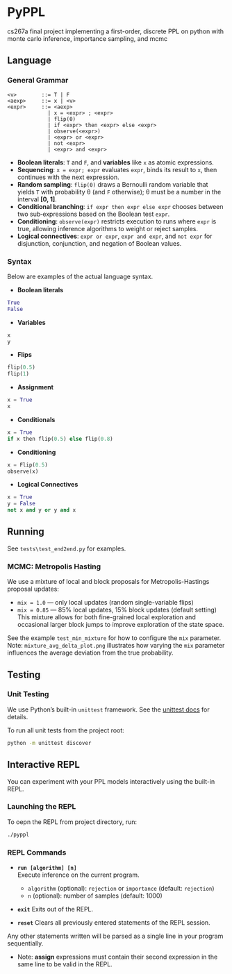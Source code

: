# PyPPL
cs267a final project implementing a first-order, discrete PPL on python with monte carlo inference, importance sampling, and mcmc

## Language 
### General Grammar
```bnf
<v>        ::= T | F
<aexp>     ::= x | <v>
<expr>     ::= <aexp>
             | x = <expr> ; <expr>
             | flip(θ)
             | if <expr> then <expr> else <expr>
             | observe(<expr>)
             | <expr> or <expr>
             | not <expr>
             | <expr> and <expr>
```
- **Boolean literals**: `T` and `F`, and **variables** like `x` as atomic expressions.  
- **Sequencing**: `x = expr; expr` evaluates `expr`, binds its result to `x`, then continues with the next expression.  
- **Random sampling**: `flip(θ)` draws a Bernoulli random variable that yields `T` with probability θ (and `F` otherwise); θ must be a number in the interval **[0, 1]**.  
- **Conditional branching**: `if expr then expr else expr` chooses between two sub‐expressions based on the Boolean test `expr`.  
- **Conditioning**: `observe(expr)` restricts execution to runs where `expr` is true, allowing inference algorithms to weight or reject samples.  
- **Logical connectives**: `expr or expr`, `expr and expr`, and `not expr` for disjunction, conjunction, and negation of Boolean values.  

### Syntax
Below are examples of the actual language syntax.
- **Boolean literals**  
 ```python 
True 
False
 ```

- **Variables** 
```python 
x 
y 
```

- **Flips** 
```python
flip(0.5)
flip(1)
```

- **Assignment** 
```python 
x = True 
x
```

- **Conditionals** 
```python
x = True 
if x then flip(0.5) else flip(0.8)
```

- **Conditioning** 
```python
x = Flip(0.5)
observe(x)
```

- **Logical Connectives** 
```python 
x = True
y = False
not x and y or y and x
```

## Running
See ```tests\test_end2end.py``` for examples.

### MCMC: Metropolis Hasting
We use a mixture of local and block proposals for Metropolis-Hastings proposal updates:
- `mix = 1.0` — only local updates (random single-variable flips)
- `mix = 0.85` — 85% local updates, 15% block updates (default setting)
This mixture allows for both fine-grained local exploration and occasional larger block jumps to improve exploration of the state space.

See the example `test_min_mixture` for how to configure the `mix` parameter.
Note: `mixture_avg_delta_plot.png` illustrates how varying the `mix` parameter influences the average deviation from the true probability.

## Testing 

### Unit Testing 
We use Python’s built-in `unittest` framework. See the [unittest docs](https://docs.python.org/3/library/unittest.html) for details.

To run all unit tests from the project root:

```bash
python -m unittest discover
```

## Interactive REPL

You can experiment with your PPL models interactively using the built-in REPL.  

### Launching the REPL

To oepn the REPL from project directory, run:  
   ```bash
   ./pyppl
```

### REPL Commands

- **`run [algorithm] [n]`**  
  Execute inference on the current program.  
  - `algorithm` (optional): `rejection` or `importance` (default: `rejection`)  
  - `n`         (optional): number of samples (default: 1000)
 
- **`exit`**
  Exits out of the REPL.

- **`reset`**
  Clears all previously entered statements of the REPL session.

Any other statements written will be parsed as a single line in your program sequentially. 
- Note: **assign** expressions must contain their second expression in the same line to be valid in the REPL. 
